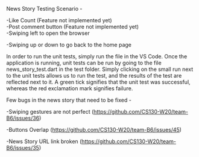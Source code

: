 News Story Testing Scenario - 

-Like Count (Feature not implemented yet)\
-Post comment button (Feature not implemented yet)\
-Swiping left to open the browser

-Swiping up or down to go back to the home page


In order to run the unit tests, simply run the file in the VS Code. Once the application is running, unit tests can be run by going to the file news_story_test.dart in the test folder. Simply clicking on the small run next to the unit tests allows us to run the test, and the results of the test are reflected next to it. A green tick signifies that the unit test was successful, whereas the red exclamation mark signifies failure.

Few bugs in the news story that need to be fixed -

-Swiping gestures are not perfect
(https://github.com/CS130-W20/team-B6/issues/36)

-Buttons Overlap
(https://github.com/CS130-W20/team-B6/issues/45)

-News Story URL link broken
(https://github.com/CS130-W20/team-B6/issues/35)




